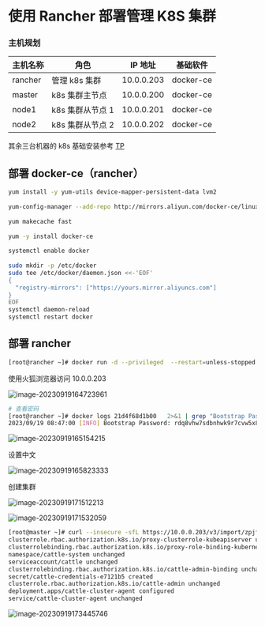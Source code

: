 # 使用 Rancher 部署管理 K8S 集群

### 主机规划

| 主机名称 | 角色             | IP 地址    | 基础软件  |
| -------- | ---------------- | ---------- | --------- |
| rancher  | 管理 k8s 集群    | 10.0.0.203 | docker-ce |
| master   | k8s 集群主节点   | 10.0.0.200 | docker-ce |
| node1    | k8s 集群从节点 1 | 10.0.0.201 | docker-ce |
| node2    | k8s 集群从节点 2 | 10.0.0.202 | docker-ce |

其余三台机器的 k8s 基础安装参考 [TP](https://www.xiaoyuanwiki.com/?p=412)

## 部署 docker-ce（rancher）

```bash
yum install -y yum-utils device-mapper-persistent-data lvm2
 
yum-config-manager --add-repo http://mirrors.aliyun.com/docker-ce/linux/centos/docker-ce.repo
 
yum makecache fast
 
yum -y install docker-ce
 
systemctl enable docker
 
sudo mkdir -p /etc/docker
sudo tee /etc/docker/daemon.json <<-'EOF'
{
  "registry-mirrors": ["https://yours.mirror.aliyuncs.com"]
}
EOF
systemctl daemon-reload
systemctl restart docker
```

## 部署 rancher

```bash
[root@rancher ~]# docker run -d --privileged  --restart=unless-stopped -p 80:80 -p 443:443 rancher/rancher   
```

使用火狐浏览器访问 10.0.0.203



![image-20230919164723961](https://www.xiaoyuanwiki.com/image/image-20230919164723961.png)



```bash
# 查看密码
[root@rancher ~]# docker logs 21d4f68d1b00   2>&1 | grep "Bootstrap Password:"
2023/09/19 08:47:00 [INFO] Bootstrap Password: rdq8vhw7sdbnhwk9r7cvw5x89vlq9gkt6gf9pwbv8nrkbk6dvq58xn
```



![image-20230919165154215](https://www.xiaoyuanwiki.com/image/image-20230919165154215.png)



设置中文



![image-20230919165823333](https://www.xiaoyuanwiki.com/image/image-20230919165823333.png)



创建集群



![image-20230919171512213](https://www.xiaoyuanwiki.com/image/image-20230919171512213.png)





![image-20230919171532059](https://www.xiaoyuanwiki.com/image/image-20230919171532059.png)



```bash
[root@master ~]# curl --insecure -sfL https://10.0.0.203/v3/import/zpjf8npjp8qpbj45mzz8zplcdfzkk2zwskcd47th982bmzswh5jnv8_c-m-m8s758hr.yaml | kubectl apply -f -
clusterrole.rbac.authorization.k8s.io/proxy-clusterrole-kubeapiserver unchanged
clusterrolebinding.rbac.authorization.k8s.io/proxy-role-binding-kubernetes-master unchanged
namespace/cattle-system unchanged
serviceaccount/cattle unchanged
clusterrolebinding.rbac.authorization.k8s.io/cattle-admin-binding unchanged
secret/cattle-credentials-e7121b5 created
clusterrole.rbac.authorization.k8s.io/cattle-admin unchanged
deployment.apps/cattle-cluster-agent configured
service/cattle-cluster-agent unchanged
```



![image-20230919173445746](https://www.xiaoyuanwiki.com/image/image-20230919173445746.png)



